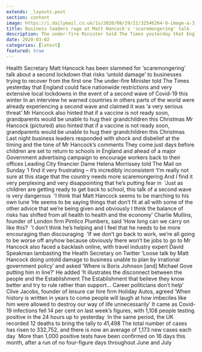 ```yaml
---
extends: _layouts.post
section: content
image: https://i.dailymail.co.uk/1s/2020/08/29/21/32546264-0-image-a-3_1598733258628.jpg 
title: Business leaders rage at Matt Hancock's 'scaremongering' talk 
description: The under-fire Minister told The Times yesterday that England could face nationwide restrictions and very extensive local lockdowns in the event of a second wave of Covid-19 this winter 
date: 2020-03-02 
categories: [latest] 
featured: true 
--- 
```

Health Secretary Matt Hancock has been slammed for ‘scaremongering’ talk about a second lockdown that risks ‘untold damage’ to businesses trying to recover from the first one
The under-fire Minister told The Times yesterday that England could face nationwide restrictions and very extensive local lockdowns in the event of a second wave of Covid-19 this winter
In an interview he warned countries in others parts of the world were already experiencing a second wave and claimed it was ‘a very serious threat’
Mr Hancock also hinted that if a vaccine is not ready soon, grandparents would be unable to hug their grandchildren this Christmas
Mr Hancock (pictured) also hinted that if a vaccine is not ready soon, grandparents would be unable to hug their grandchildren this Christmas
Last night business leaders responded with shock and disbelief at the timing and the tone of Mr Hancock’s comments
They come just days before children are set to return to schools in England and ahead of a major Government advertising campaign to encourage workers back to their offices
Leading City financier Dame Helena Morrissey told The Mail on Sunday ‘I find it very frustrating – it’s incredibly inconsistent
‘I’m really not sure at this stage that the country needs more scaremongering And I find it very perplexing and very disappointing that he’s putting fear in 
'Just as children are getting ready to get back to school, this talk of a second wave is very dangerous 
'I think that Matt Hancock seems to be marching to his own tune
‘He seems to be saying things that don’t fit at all with some of the other advice that we’re being given and obviously I think the balance of risks has shifted from all health to health and the economy’
Charlie Mullins, founder of London firm Pimlico Plumbers, said ‘How long can we carry on like this? 
'I don’t think he’s helping and I feel that he needs to be more encouraging than discouraging 
'If we don’t go back to work, we’re all going to be worse off anyhow because obviously there won’t be jobs to go to
Mr Hancock also faced a backlash online, with travel industry expert David Speakman lambasting the Health Secretary on Twitter ‘Loose talk by Matt Hancock doing untold damage to business unable to plan by irrational government policy’ and asked ‘Where is Boris Johnson [and] Michael Gove putting him in line?’
He added ‘It illustrates the disconnect between the people and the Establishment The Establishment that believe they know better and try to rule rather than support… Career politicians don’t help’
Clive Jacobs, founder of leisure car hire firm Holiday Autos, agreed ‘When history is written in years to come people will laugh at how imbeciles like him were allowed to destroy our way of life unnecessarily’
It came as Covid-19 infections fell 14 per cent on last week’s figures, with 1,108 people testing positive in the 24 hours up to yesterday 
In the same period, the UK recorded 12 deaths to bring the tally to 41,498
The total number of cases has risen to 332,752, and there is now an average of 1,173 new cases each day 
More than 1,000 positive tests have been confirmed on 16 days this month, after a run of no four-figure days throughout June and July 